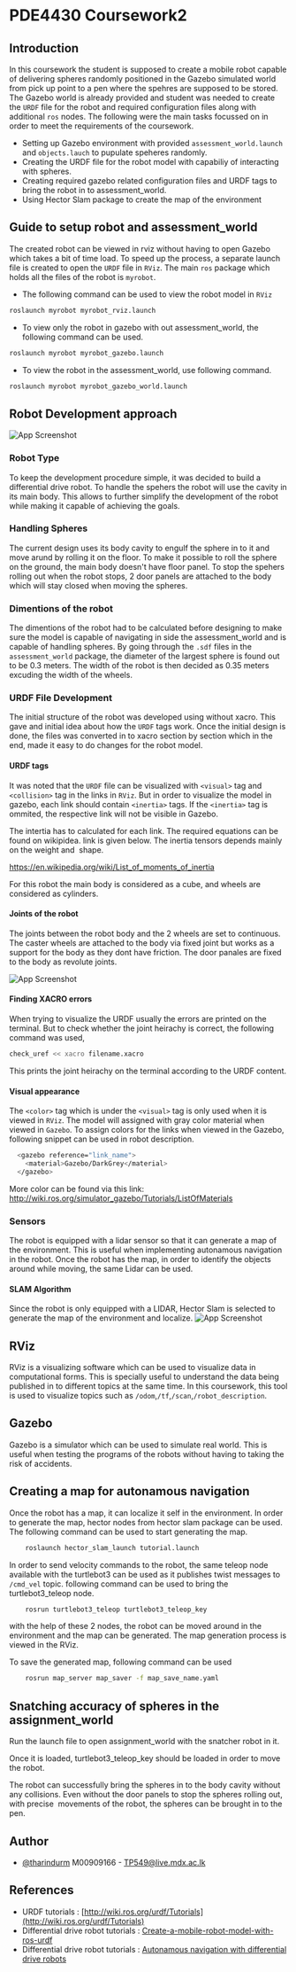 # PDE4430 Coursework2
## Introduction

In this coursework the student is supposed to create a mobile robot capable of delivering spheres
randomly positioned in the Gazebo simulated world from pick up point to a pen where the spehres
are supposed to be stored. The Gazebo world is already provided and student was needed to 
create the `URDF` file for the robot and required configuration files along with 
additional `ros` nodes. The following were the main tasks focussed on in order to meet the
requirements of the coursework.

- Setting up Gazebo environment with provided `assessment_world.launch` and `objects.lauch` to pupulate speheres randomly. 
- Creating the URDF file for the robot model with capabiliy of interacting with spheres.
- Creating required gazebo related configuration files and URDF tags to bring the robot in to assessment_world. 
- Using Hector Slam package to create the map of the environment



## Guide to setup robot and assessment_world
The created robot can be viewed in rviz without having to open Gazebo which takes a
bit of time load. To speed up the process, a separate launch file is created to open the `URDF` file
in `RViz`. The main `ros` package which holds all the files of the robot is `myrobot`.

- The following command can be used to view the robot model in `RViz`

```bash
roslaunch myrobot myrobot_rviz.launch
```

- To view only the robot in gazebo with out assessment_world, the following command can be used.
```bash
roslaunch myrobot myrobot_gazebo.launch
```

- To view the robot in the assessment_world, use following command.
```bash
roslaunch myrobot myrobot_gazebo_world.launch
```

## Robot Development approach

![App Screenshot](./Images/collision.jpg)

### Robot Type
To keep the development procedure simple, it was decided to build a differential drive
robot. To handle the spehers the robot will use the cavity in its main body. This 
allows to further simplify the development of the robot while making it capable of 
achieving the goals.

### Handling Spheres
The current design uses its body cavity to engulf the sphere in to it and move 
arund by rolling it on the floor. To make it possible to roll the sphere on the ground, the 
main body doesn't have floor panel. To stop the spehers rolling out when the robot stops,
2 door panels are attached to the body which will stay closed when moving the spheres.


### Dimentions of the robot
The dimentions of the robot had to be calculated before designing to make sure the model
is capable of navigating in side the assessment_world and is capable of handling spheres.
By going through the `.sdf` files in the `assessment_world` package, the diameter of the largest sphere is found out to be 0.3 meters.
The width of the robot is then decided as 0.35 meters excuding the width of the wheels.

### URDF File Development
The initial structure of the robot was developed using without xacro. This gave and initial
idea about how the `URDF` tags work. Once the initial design is done, the files was converted
in to xacro section by section which in the end, made it easy to do changes for the robot model.

#### URDF tags
It was noted that the `URDF` file can be visualized with `<visual>` tag and `<collision>` tag in the links
in `RViz`. But in order to visualize the model in gazebo, each link should contain `<inertia>` tags. If the `<inertia>`
tag is ommited, the respective link will not be visible in Gazebo. 

The intertia has to calculated for each link. The required equations can be found on 
wikipidea. link is given below. The inertia tensors depends mainly on the weight and
 shape.

https://en.wikipedia.org/wiki/List_of_moments_of_inertia

For this robot the main body is considered as a cube, and wheels are considered as cylinders.

#### Joints of the robot
The joints between the robot body and the 2 wheels are set to continuous. 
The caster wheels are attached to the body via fixed joint but works as a support 
for the body as they dont have friction.
The door panales are fixed to the body as revolute joints.

![App Screenshot](./Images/Joints.jpg)


#### Finding XACRO errors
When trying to visualize the URDF usually the errors are printed on the terminal.
But to check whether the joint heirachy is correct, the following command was used,

```bash
check_uref << xacro filename.xacro
```
This prints the joint heirachy on the terminal according to the URDF content.


#### Visual appearance
The `<color>` tag which is under the `<visual>` tag is only used when it is viewed in 
`RViz`. The model will assigned with gray color material when viewed in `Gazebo`.
To assign colors for the links when viewed in the Gazebo, following snippet can be used 
in robot description.

```bash
  <gazebo reference="link_name">
    <material>Gazebo/DarkGrey</material>
  </gazebo>
```

More color can be found via this link: http://wiki.ros.org/simulator_gazebo/Tutorials/ListOfMaterials

### Sensors
The robot is equipped with a lidar sensor so that it can generate a map of the environment.
This is useful when implementing autonamous navigation in the robot. Once the 
robot has the map, in order to identify the objects around while moving, the same Lidar can be used.

#### SLAM Algorithm
Since the robot is only equipped with a LIDAR, Hector Slam
is selected to generate the map of the environment and localize.
![App Screenshot](./Images/Map.jpg)





## RViz
RViz is a visualizing software which can be used to visualize data in computational forms.
This is specially useful to understand the data being published in to different topics at the same time.
In this coursework, this tool is used to visualize topics such as `/odom`,`/tf`,`/scan`,`/robot_description`. 


## Gazebo
Gazebo is a simulator which can be used to simulate real world. This is useful
when testing the programs of the robots without having to taking the 
risk of accidents.

## Creating a map for autonamous navigation
Once the robot has a map, it can localize it self in the environment. In order to 
generate the map, hector nodes from hector slam package can be used. The 
following command can be used to start generating the map.

```bash
    roslaunch hector_slam_launch tutorial.launch 
```
In order to send velocity commands to the robot, the same teleop node available
with the turtlebot3 can be used as it publishes twist messages to `/cmd_vel` topic.
following command can be used to bring the turtlebot3_teleop node.

```bash
    rosrun turtlebot3_teleop turtlebot3_teleop_key 
```
with the help of these 2 nodes, the robot can be moved around in the environment
and the map can be generated. The map generation process
is viewed in the RViz.

To save the generated map, following command can be used

```bash
    rosrun map_server map_saver -f map_save_name.yaml
```

## Snatching accuracy of spheres in the assignment_world
Run the launch file to open assignment_world with the snatcher robot in it.

Once it is loaded, turtlebot3_teleop_key should be loaded in order to move the robot.

The robot can successfully bring the spheres in to the body cavity without any collisions.
Even without the door panels to stop the spheres rolling out, with precise
 movements of the robot, the spheres can be brought in to the pen.

## Author

- [@tharindurm](https://github.com/tharindurm) M00909166 - TP549@live.mdx.ac.lk


## References
- URDF tutorials : [http://wiki.ros.org/urdf/Tutorials](http://wiki.ros.org/urdf/Tutorials)
- Differential drive robot tutorials : [Create-a-mobile-robot-model-with-ros-urdf](https://medium.com/teamarimac/create-a-mobile-robot-model-with-ros-urdf-4dc46446db7f)
- Differential drive robot tutorials : [Autonamous navigation with differential drive robots](https://kiranpalla.com/autonomous-navigation-ros-differential-drive-robot-simulation/simple-navigation-with-differential-drive-plugin/)
